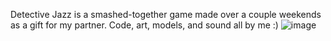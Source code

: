 Detective Jazz is a smashed-together game made over a couple weekends as a gift for my partner. Code, art, models, and sound all by me :)
![image](https://github.com/caseyboller/DetectiveJazz/assets/36660680/abecfa84-2bb4-49ea-9dde-854acfc77493)

